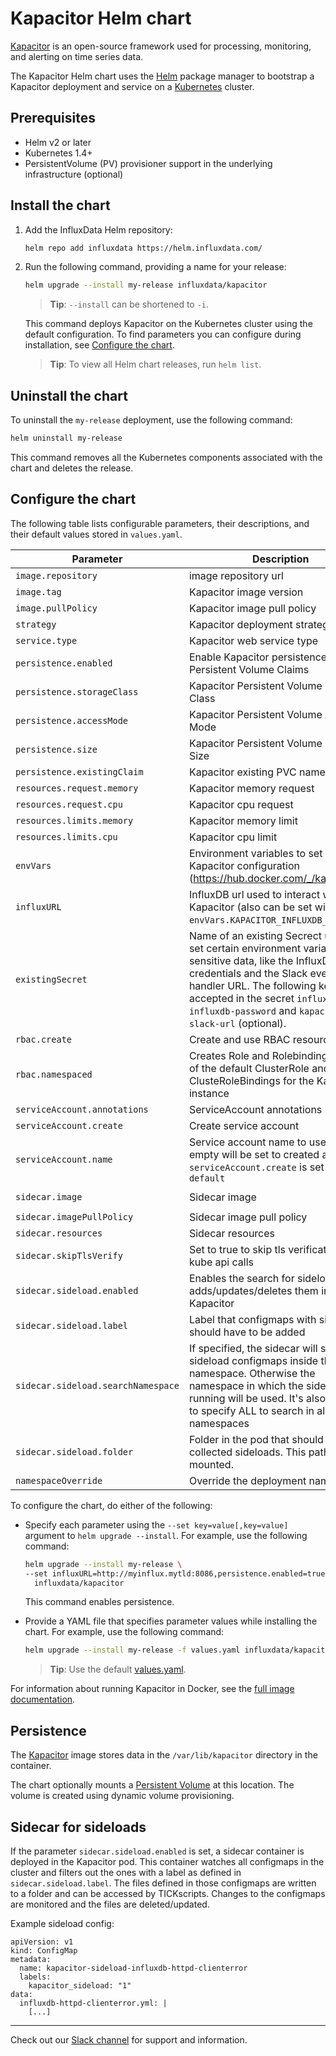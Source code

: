 # Kapacitor Helm chart

[Kapacitor](https://github.com/influxdata/kapacitor) is an open-source framework used for processing, monitoring, and alerting on time series data.

The Kapacitor Helm chart uses the [Helm](https://helm.sh) package manager to bootstrap a Kapacitor deployment and service on a [Kubernetes](http://kubernetes.io) cluster.

## Prerequisites

- Helm v2 or later
- Kubernetes 1.4+
- PersistentVolume (PV) provisioner support in the underlying infrastructure (optional)

## Install the chart

1. Add the InfluxData Helm repository:

   ```bash
   helm repo add influxdata https://helm.influxdata.com/
   ```

2. Run the following command, providing a name for your release:

   ```bash
   helm upgrade --install my-release influxdata/kapacitor
   ```

   > **Tip**: `--install` can be shortened to `-i`.

   This command deploys Kapacitor on the Kubernetes cluster using the default configuration. To find parameters you can configure during installation, see [Configure the chart](#configure-the-chart).

   > **Tip**: To view all Helm chart releases, run `helm list`.

## Uninstall the chart

To uninstall the `my-release` deployment, use the following command:

```bash
helm uninstall my-release
```

This command removes all the Kubernetes components associated with the chart and deletes the release.

## Configure the chart

The following table lists configurable parameters, their descriptions, and their default values stored in `values.yaml`.

| Parameter               | Description                           | Default                                                    |
| ----------------------- | ----------------------------------    | ---------------------------------------------------------- |
| `image.repository` | image repository url | Kapacitor image | `kapacitor` |
| `image.tag` | Kapacitor image version | `1.5.2-alpine` |
| `image.pullPolicy` | Kapacitor image pull policy |  `IfNotPresent` |
| `strategy` | Kapacitor deployment strategy config |  |
| `service.type` | Kapacitor web service type  | `ClusterIP` |
| `persistence.enabled` | Enable Kapacitor persistence using Persistent Volume Claims | `false` |
| `persistence.storageClass` | Kapacitor Persistent Volume Storage Class | `default` |
| `persistence.accessMode` | Kapacitor Persistent Volume Access Mode | `ReadWriteOnce` |
| `persistence.size` | Kapacitor Persistent Volume Storage Size | `8Gi` |
| `persistence.existingClaim` | Kapacitor existing PVC name | `nil` |
| `resources.request.memory` | Kapacitor memory request | `256Mi` |
| `resources.request.cpu` | Kapacitor cpu request | `0.1` |
| `resources.limits.memory` | Kapacitor memory limit | `2Gi` |
| `resources.limits.cpu` | Kapacitor cpu limit | `2` |
| `envVars` | Environment variables to set initial Kapacitor configuration (https://hub.docker.com/_/kapacitor/) | `{}` |
| `influxURL` | InfluxDB url used to interact with Kapacitor (also can be set with ```envVars.KAPACITOR_INFLUXDB_0_URLS_0```) | `http://influxdb-influxdb.tick:8086` |
| `existingSecret` | Name of an existing Secrect used to set certain environment variables with sensitive data, like the InfluxDB credentials and the Slack event handler URL. The following keys are accepted in the secret `influxdb-user`, `influxdb-password` and `kapacitor-slack-url` (optional). |
| `rbac.create` | Create and use RBAC resources | `true` |
| `rbac.namespaced` | Creates Role and Rolebinding instead of the default ClusterRole and ClusteRoleBindings for the Kapacitor instance  | `false` |
| `serviceAccount.annotations` | ServiceAccount annotations | `{}` |
| `serviceAccount.create` | Create service account | `true` |
| `serviceAccount.name` | Service account name to use, when empty will be set to created account if `serviceAccount.create` is set else to `default` |  |
| `sidecar.image` | Sidecar image | `kiwigrid/k8s-sidecar:0.1.116` |
| `sidecar.imagePullPolicy` | Sidecar image pull policy | `IfNotPresent` |
| `sidecar.resources` | Sidecar resources | `{}` |
| `sidecar.skipTlsVerify` | Set to true to skip tls verification for kube api calls | `nil` |
| `sidecar.sideload.enabled` | Enables the search for sideloads and adds/updates/deletes them in Kapacitor | `false` |
| `sidecar.sideload.label` | Label that configmaps with sideloads should have to be added | `kapacitor_sideload` |
| `sidecar.sideload.searchNamespace` | If specified, the sidecar will search for sideload configmaps inside this namespace. Otherwise the namespace in which the sidecar is running will be used. It's also possible to specify ALL to search in all namespaces | `nil` |
| `sidecar.sideload.folder` | Folder in the pod that should hold the collected sideloads. This path will be mounted. | `/var/lib/kapacitor/sideload` |
| `namespaceOverride` | Override the deployment namespace | `""` (`Release.Namespace`) |

To configure the chart, do either of the following:

- Specify each parameter using the `--set key=value[,key=value]` argument to `helm upgrade --install`. For example, use the following command:

  ```bash
  helm upgrade --install my-release \
  --set influxURL=http://myinflux.mytld:8086,persistence.enabled=true \
    influxdata/kapacitor
  ```

  This command enables persistence.

- Provide a YAML file that specifies parameter values while installing the chart. For example, use the following command:

  ```bash
  helm upgrade --install my-release -f values.yaml influxdata/kapacitor
  ```

  > **Tip**: Use the default [values.yaml](values.yaml).

For information about running Kapacitor in Docker, see the [full image documentation](https://hub.docker.com/_/kapacitor/).

## Persistence

The [Kapacitor](https://hub.docker.com/_/kapacitor/) image stores data in the `/var/lib/kapacitor` directory in the container.

The chart optionally mounts a [Persistent Volume](http://kubernetes.io/docs/user-guide/persistent-volumes/) at this location. The volume is created using dynamic volume provisioning.

## Sidecar for sideloads

If the parameter `sidecar.sideload.enabled` is set, a sidecar container is deployed in the Kapacitor
pod. This container watches all configmaps in the cluster and filters out the ones with
a label as defined in `sidecar.sideload.label`. The files defined in those configmaps are written
to a folder and can be accessed by TICKscripts. Changes to the configmaps are monitored and the files
are deleted/updated.

Example sideload config:
```
apiVersion: v1
kind: ConfigMap
metadata:
  name: kapacitor-sideload-influxdb-httpd-clienterror
  labels:
    kapacitor_sideload: "1"
data:
  influxdb-httpd-clienterror.yml: |
    [...]
```

---

Check out our [Slack channel](https://www.influxdata.com/slack) for support and information.
